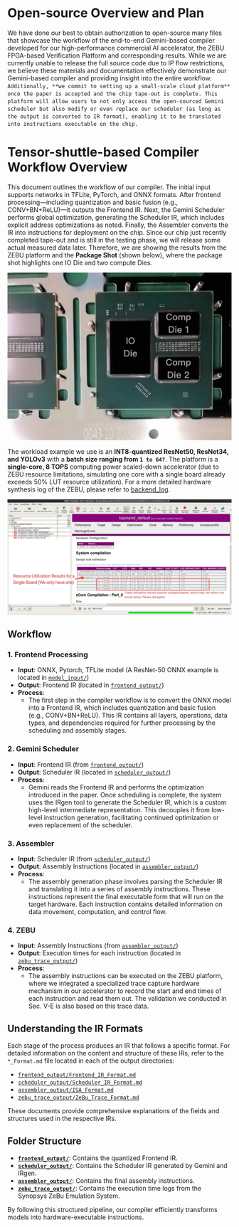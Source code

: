 # Open-source Overview and Plan

We have done our best to obtain authorization to open-source many files that showcase the workflow of the end-to-end Gemini-based compiler developed for our high-performance commercial AI accelerator, the ZEBU FPGA-based Verification Platform and corresponding results. While we are currently unable to release the full source code due to IP flow restrictions, we believe these materials and documentation effectively demonstrate our Gemini-based compiler and providing insight into the entire workflow. `Additionally, **we commit to setting up a small-scale cloud platform** once the paper is accepted and the chip tape-out is complete. This platform will allow users to not only access the open-sourced Gemini scheduler but also modify or even replace our scheduler (as long as the output is converted to IR format), enabling it to be translated into instructions executable on the chip.`

# Tensor-shuttle-based Compiler Workflow Overview

This document outlines the workflow of our compiler. The initial input supports networks in TFLite, PyTorch, and ONNX formats. After frontend processing—including quantization and basic fusion (e.g., CONV+BN+ReLU)—it outputs the Frontend IR. Next, the Gemini Scheduler performs global optimization, generating the Scheduler IR, which includes explicit address optimizations as noted. Finally, the Assembler converts the IR into instructions for deployment on the chip. Since our chip just recently completed tape-out and is still in the testing phase, we will release some actual measured data later. Therefore, we are showing the results from the ZEBU platform and the **Package Shot** (shown below), where the package shot highlights one IO Die and two compute Dies.

![Package Shot](./Package_Shot.jpg)


The workload example we use is an **INT8-quantized ResNet50, ResNet34, and YOLOv3** with a **batch size ranging from `1 to 64?`**. The platform is a **single-core, 8 TOPS** computing power scaled-down accelerator (due to ZEBU resource limitations, simulating one core with a single board already exceeds 50% LUT resource utilization). For a more detailed hardware synthesis log of the ZEBU, please refer to [backend_log](./ZeBu_files/backend_default_globalLog.log).


![ZeBu](./ZeBu_files/ZeBu.jpeg)

## Workflow

### 1. **Frontend Processing**
   - **Input**: ONNX, Pytorch, TFLite model (A ResNet-50 ONNX example is located in [`model_input/`](./model_input/))
   - **Output**: Frontend IR (located in [`frontend_output/`](./frontend_output/))
   - **Process**: 
     - The first step in the compiler workflow is to convert the ONNX model into a Frontend IR, which includes quantization and basic fusion (e.g., CONV+BN+ReLU). This IR contains all layers, operations, data types, and dependencies required for further processing by the scheduling and assembly stages.
   
### 2. **Gemini Scheduler**
   - **Input**: Frontend IR (from [`frontend_output/`](./frontend_output/))
   - **Output**: Scheduler IR (located in [`scheduler_output/`](./scheduler_output/))
   - **Process**:
     - Gemini reads the Frontend IR and performs the optimization introduced in the paper. Once scheduling is complete, the system uses the IRgen tool to generate the Scheduler IR, which is a custom high-level intermediate representation. This decouples it from low-level instruction generation, facilitating continued optimization or even replacement of the scheduler.


### 3. **Assembler**
   - **Input**: Scheduler IR (from [`scheduler_output/`](./scheduler_output/))
   - **Output**: Assembly Instructions (located in [`assembler_output/`](./assembler_output/))
   - **Process**:
     - The assembly generation phase involves parsing the Scheduler IR and translating it into a series of assembly instructions. These instructions represent the final executable form that will run on the target hardware. Each instruction contains detailed information on data movement, computation, and control flow.

### 4. **ZEBU**
   - **Input**: Assembly Instructions (from [`assembler_output/`](./assembler_output/))
   - **Output**: Execution times for each instruction (located in [`zebu_trace_output/`](./zebu_trace_output/))
   - **Process**:
     - The assembly instructions can be executed on the ZEBU platform, where we integrated a specialized trace capture hardware mechanism in our accelerator to record the start and end times of each instruction and read them out. The validation we conducted in Sec. V-E is also based on this trace data.


## Understanding the IR Formats

Each stage of the process produces an IR that follows a specific format. For detailed information on the content and structure of these IRs, refer to the `*_Format.md` file located in each of the output directories:

- [`frontend_output/Frontend_IR_Format.md`](./frontend_output/Frontend_IR_Format.md)
- [`scheduler_output/Scheduler_IR_Format.md`](./scheduler_output/Scheduler_IR_Format.md)
- [`assembler_output/ISA_Format.md`](./assembler_output/ISA_Format.md)
- [`zebu_trace_output/ZeBu_Trace_Format.md`](./zebu_trace_output/ZeBu_Trace_Format.md)

These documents provide comprehensive explanations of the fields and structures used in the respective IRs.

## Folder Structure

- **[`frontend_output/`](./frontend_output/)**: Contains the quantized Frontend IR.
- **[`scheduler_output/`](./scheduler_output/)**: Contains the Scheduler IR generated by Gemini and IRgen.
- **[`assembler_output/`](./assembler_output/)**: Contains the final assembly instructions.
- **[`zebu_trace_output/`](./ZeBu_trace_output/)**: Contains the execution time logs from the Synopsys ZeBu Emulation System.

By following this structured pipeline, our compiler efficiently transforms models into hardware-executable instructions.
